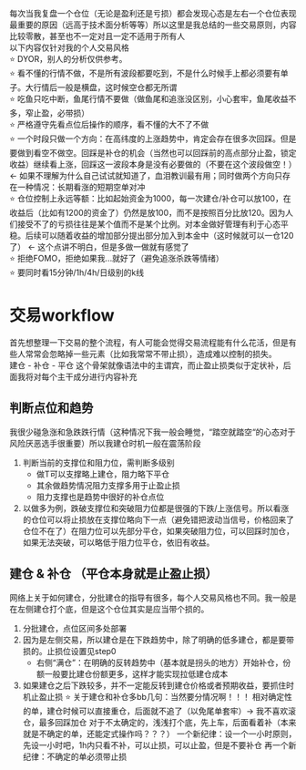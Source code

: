 每次当我复盘一个仓位（无论是盈利还是亏损）都会发现心态是左右一个仓位表现最重要的原因（远高于技术面分析等等）所以这里是我总结的一些交易原则，内容比较零散，甚至也不一定对且一定不适用于所有人<br>
以下内容仅针对我的个人交易风格<br>
⭐ DYOR，别人的分析仅供参考。<br>
⭐ 看不懂的行情不做，不是所有波段都要吃到，不是什么时候手上都必须要有单子。大行情后一般是横盘，这时候空仓都无所谓<br>
⭐ 吃鱼只吃中断，鱼尾行情不要做（做鱼尾和追涨没区别，小心套牢，鱼尾收益不多，窄止盈，必带损）<br>
⭐ 严格遵守先看点位后操作的顺序，看不懂的大不了不做<br>
⭐ 一个时段只做一个方向：在高纬度的上涨趋势中，肯定会存在很多次回踩。但是要做到看空不做空。回踩是补仓的机会（当然也可以回踩前的高点部分止盈，锁定收益）继续看上涨，回踩这一波段本身是没有必要做的（不要在这个波段做空！）<- 如果不理解为什么自己试试就知道了，血泪教训最有用；同时做两个方向只存在一种情况：长期看涨的短期空单对冲<br>
⭐ 仓位控制上永远等额：比如起始资金为1000，每一次建仓/补仓可以放100，在收益后（比如有1200的资金了）仍然是放100，而不是按照百分比放120。因为人们接受不了的亏损往往是某个值而不是某个比例。对本金做好管理有利于心态平稳。后续可以随着收益的增加部分提出部分加入到本金中（这时候就可以一仓120了） <- 这个点讲不明白，但是多做一做就有感觉了<br>
⭐ 拒绝FOMO，拒绝如果我...就好了（避免追涨杀跌等情绪）<br>
⭐ 要同时看15分钟/1h/4h/日级别的k线
# 交易workflow
首先想整理一下交易的整个流程，有人可能会觉得交易流程能有什么花活，但是有些人常常会忽略掉一些元素（比如我常常不带止损），造成难以控制的损失。<br>
建仓 - 补仓 - 平仓 这个骨架就像语法中的主谓宾，而止盈止损类似于定状补，后面我将对每个主干成分进行内容补充
## 判断点位和趋势
我很少碰急涨和急跌跌行情（这种情况下我一般会睡觉，“踏空就踏空“的心态对于风险厌恶选手很重要）所以我建仓时机一般在震荡阶段
1. 判断当前的支撑位和阻力位，需判断多级别
   - 做T可以支撑略上建仓，阻力略下平仓
   - 其余做趋势情况阻力支撑多用于止盈止损
   - 阻力支撑也是趋势中很好的补仓点位
2. 以做多为例，跌破支撑位和突破阻力位都是很强的下跌/上涨信号。所以看涨的仓位可以将止损放在支撑位略向下一点（避免错把波动当信号，价格回来了仓位不在了）在阻力位可以先部分平仓，如果突破阻力位，可以回踩时加仓，如果无法突破，可以略低于阻力位平仓，依旧有收益。
## 建仓 & 补仓 （平仓本身就是止盈止损）
网络上关于如何建仓，分批建仓的指导有很多，每个人交易风格也不同。我一般是在左侧建仓打个底，但是这个仓位其实是应当带个损的。
1. 分批建仓，点位区间多处部署
2. 因为是左侧交易，所以建仓是在下跌趋势中，除了明确的低多建仓，都是要带损的。止损位设置见step0
   - 右侧“满仓”：在明确的反转趋势中（基本就是拐头的地方）开始补仓，份额一般要比建仓份额更多，这样才能实现拉低建仓成本
3. 如果建仓之后下跌较多，并不一定能反转到建仓价格或者预期收益，要抓住时机止盈止损
⭐ 关于建仓和补仓多bb几句：当然要分情况啊！！！
   相对确定性的单，建仓时候可以直接重仓，后面就不追了（以免尾单套牢）-> 我不喜欢滚仓，最多回踩加仓
   对于不太确定的，浅浅打个底，先上车，后面看着补（本来就是不确定的单，还能定式操作吗？？？）
   一个新纪律：设一个一小时原则，先设一小时吧，1h内只看不补，可以止损，可以止盈，但是不要补仓
   再一个新纪律：不确定的单必须带止损
